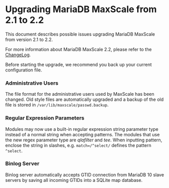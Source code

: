 # Upgrading MariaDB MaxScale from 2.1 to 2.2

This document describes possible issues upgrading MariaDB MaxScale from version
2.1 to 2.2.

For more information about MariaDB MaxScale 2.2, please refer to the
[ChangeLog](../Changelog.md).

Before starting the upgrade, we recommend you back up your current configuration
file.

### Administrative Users

The file format for the administrative users used by MaxScale has been
changed. Old style files are automatically upgraded and a backup of the old file is
stored in `/var/lib/maxscale/passwd.backup`.

### Regular Expression Parameters

Modules may now use a built-in regular expression string parameter type instead
of a normal string when accepting patterns. The modules that use the new regex
parameter type are *qlafilter* and *tee*. When inputting pattern, enclose the
string in slashes, e.g. `match=/^select/` defines the pattern `^select`.

### Binlog Server

Binlog server automatically accepts GTID connection from MariaDB 10 slave servers
by saving all incoming GTIDs into a SQLite map database.